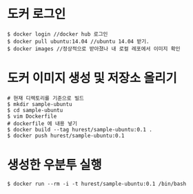 # 도커 로그인
```
$ docker login //docker hub 로그인
$ docker pull ubuntu:14.04 //ubuntu 14.04 받기.
$ docker images //정상적으로 받아졌나 내 로컬 레포에서 이미지 확인
```

# 도커 이미지 생성 및 저장소 올리기
```
# 현재 디렉토리를 기준으로 빌드
$ mkdir sample-ubuntu
$ cd sample-ubuntu
$ vim Dockerfile
# dockerfile 에 내용 넣기
$ docker build --tag hurest/sample-ubuntu:0.1 .
$ docker push hurest/sample-ubuntu:0.1
```

# 생성한 우분투 실행
```
$ docker run --rm -i -t hurest/sample-ubuntu:0.1 /bin/bash
```
